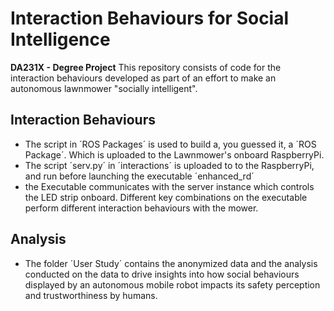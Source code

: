 # Interaction Behaviours for Social Intelligence
**DA231X - Degree Project**
This repository consists of code for the interaction behaviours developed as part of an effort to make an autonomous lawnmower "socially intelligent".


## Interaction Behaviours
- The script in ´ROS Packages´ is used to build a, you guessed it, a ´ROS Package´. Which is uploaded to the Lawnmower's onboard RaspberryPi.
- The script ´serv.py´ in ´interactions´ is uploaded to to the RaspberryPi, and run before launching the executable ´enhanced_rd´
- the Executable communicates with the server instance which controls the LED strip onboard. Different key combinations on the executable perform different interaction behaviours with the mower.

## Analysis
- The folder ´User Study´ contains the anonymized data and the analysis conducted on the data to drive insights into how social behaviours displayed by an autonomous mobile robot impacts its safety perception and trustworthiness by humans.
